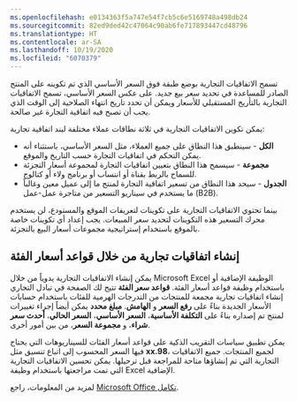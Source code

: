 ```yaml
---
ms.openlocfilehash: e0134363f5a747e54f7cb5c6e5169748a498db24
ms.sourcegitcommit: 82ed9ded42c47064c90ab6fe717893447cd48796
ms.translationtype: HT
ms.contentlocale: ar-SA
ms.lasthandoff: 10/19/2020
ms.locfileid: "6070379"
---
```

تسمح الاتفاقيات التجارية بوضع طبقة فوق السعر الأساسي الذي تم تكوينه على المنتج الصادر للمساعدة في تحديد سعر بيع جديد. على عكس السعر الأساسي، تسمح الاتفاقيات التجارية بالتأريخ المستقبلي للأسعار ويمكن أن تحدد تاريخ انتهاء الصلاحية إلى الوقت الذي يجب أن تصبح فيه اتفاقية التجارة غير صالحة. 

يمكن تكوين الاتفاقيات التجارية في ثلاثة نطاقات عملاء مختلفة لبند اتفاقية تجارية: 

- **الكل** - سينطبق هذا النطاق على جميع العملاء، مثل السعر الأساسي، باستثناء أنه يمكن التحكم في اتفاقيات التجارة حسب التاريخ والموقع.  
- **مجموعة** - سيسمح هذا النطاق بتعيين اتفاقيات التجارة لمجموعة أسعار التجزئة للسماح بالربط بقناة أو انتساب أو برنامج ولاء أو كتالوج. 
- **الجدول** - سيحد هذا النطاق من تسعير اتفاقية التجارة لمنتج ما إلى عميل معين وغالباً ما يستخدم في سيناريو التسعير من متاجرة عمل-عمل (B2B). 

بينما تحتوي الاتفاقيات التجارية على تكوينات لتعريفات الموقع والمستودع، لن يستخدم محرك التسعير هذه التكوينات لتحديد سعر المبيعات. يجب إعداد أي تكوينات خاصة بالموقع باستخدام إستراتيجية مجموعات أسعار البيع بالتجزئة. 

## <a name="create-trade-agreements-through-category-price-rules"></a>إنشاء اتفاقيات تجارية من خلال قواعد أسعار الفئة
يمكن إنشاء الاتفاقيات التجارية يدوياً من خلال Microsoft Excel الوظيفة الإضافية أو باستخدام وظيفة قواعد أسعار الفئة. **قواعد سعر الفئة** تتيح لك الصفحة في تبادل التجاري إنشاء اتفاقيات تجارية مجمعة للمنتجات من التدرجات الهرمية للفئات باستخدام حسابات الأسعار الجديدة بناءً على **رفع السعر** و **الهامش**. **مبلغ محدد** يمكن أيضاً إجراء تغييرات لمنتج تم إصداره بناءً على **التكلفة الأساسية**، **السعر الأساسي**، **السعر الحالي**، **أحدث سعر شراء**، و **مجموعة السعر**، من بين أمور أخرى.

يمكن تطبيق سياسات التقريب الذكية على قواعد أسعار الفئات للسيناريوهات التي يحتاج فيها السعر المحسوب إلى اتباع تنسيق مثل **xx.98**، لجميع المنتجات. جميع الاتفاقيات التجارية التي تم إنشاؤها متاحة للمراجعة قبل ترحيلها. يمكن تحسين الاتفاقيات التجارية التي تمت مراجعتها باستخدام وظيفة Excel الإضافية. 

لمزيد من المعلومات، راجع [Microsoft Office تكامل](https://docs.microsoft.com/learn/modules/implement-common-integration-features-finance-ops/2-office/?azure-portal=true).

